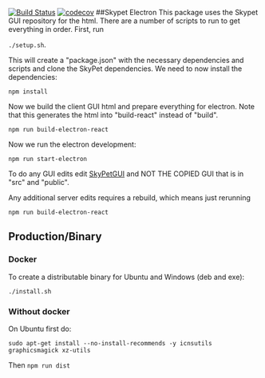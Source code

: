 [![Build Status](https://travis-ci.org/SkyPet/SkyPetDesktop.svg?branch=master)](https://travis-ci.org/SkyPet/SkyPetDesktop)
[![codecov](https://codecov.io/gh/SkyPet/SkyPetDesktop/branch/master/graph/badge.svg)](https://codecov.io/gh/SkyPet/SkyPetGUI)
##Skypet Electron
This package uses the Skypet GUI repository for the html.  There are a number of scripts to run to get everything in order.  First, run 

`./setup.sh`. 

This will create a "package.json" with the necessary dependencies and scripts and clone the SkyPet dependencies.  We need to now install the dependencies:

`npm install`

Now we build the client GUI html and prepare everything for electron. Note that this generates the html into "build-react" instead of "build".

`npm run build-electron-react`

Now we run the electron development:

`npm run start-electron`

To do any GUI edits edit [SkyPetGUI](https://github.com/SkyPet/SkyPetGUI) and NOT THE COPIED GUI that is in "src" and "public".  

Any additional server edits requires a rebuild, which means just rerunning 

`npm run build-electron-react`

## Production/Binary

### Docker
To create a distributable binary for Ubuntu and Windows (deb and exe):

`./install.sh`

### Without docker
On Ubuntu first do:

`sudo apt-get install --no-install-recommends -y icnsutils graphicsmagick xz-utils`

Then `npm run dist`